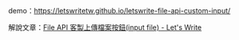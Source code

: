 demo：<https://letswritetw.github.io/letswrite-file-api-custom-input/>

解說文章：[File API 客製上傳檔案按鈕(input file) - Let's Write](https://letswrite.tw/file-api-custom-input/)
